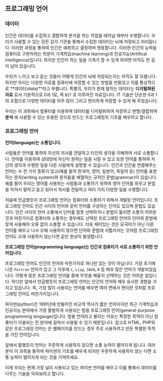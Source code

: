 ## 프로그래밍 언어 

### 데이터  

인간은 데이터를 수집하고 결합하여 분석을 하는 작업을 태어날 때부터 수행합니다. 우리가 사용할 수 있는 모든 감각 기관을 통해서 수집한 데이터는 뇌에 저장되고 처리됩니다. 이러한 과정을 통하여 인간은 
예측하고 결정하며 행동합니다. 이러한 인간의 능력을 컴퓨터로 구현하려는 학문이 기계학습(machine learning)과 인공지능(Artifical intelligence)입니다. 하지만 인간이 하는 일을 기계가 할 수 있게 하려면 아직도 먼 길이 남아 있습니다.

우리가 느끼고 보고 듣는 것들이 어떻게 인간의 뇌에 저장되는지는 아직도 잘 모릅니다. 하지만 우리는 다양한 자료를 컴퓨터에 저장할 수 있는 방법을 만들었고 이를 통상적으로 **데이터(data)**라고 부릅니다. 특별히, 우리가 현재 말하는 데이터는 **디지털화된 자료** 로서  기본적으로 0과 1로, 즉 `BIT` 로 이루어진 자료입니다. IT 기술은 단순한 0과 1의 조합으로 다양한 데이터를 아주 많이 그리고 편리하게 저장할 수 있게 해 주었습니다.  

우리는 이 과목에서 컴퓨터를 이용하여 데이터를 디지털화하여 저장하고 변형/결합하여 **분석** 에 사용할 수 있는 유용한 것으로 만드는 프로그래밍의 기초를 배우려고 합니다.


### 프로그래밍 언어

**언어(language)는 소통입니다.**

사람들은 언어를 통하여 자신의 의사를 전달하고 타인의 생각을 이해하며 서로 소통합니다. 언어를 이용하여 상대방에 자신이 원하는 일을 시킬 수 있고 또한 언어를 통하여 자신의 생각과 수행한 일을 다른 사람에게 설명할 수 있습니다. 인간과 인간을 연결해주는 언어는 수 천 가지 종류가 있고(예를 들어 한국어, 영어, 일본어, 독일어 등) 언어를 표현하는 문자(writing system)와 문자들을 배열하는 규칙인 문법(grammar)이 있습니다. 예를 들어 우리는 영어를 사용하는 사람들과 소통하기 위하여 영어 단어를 외우고 문법을 익혀서 말하고 듣고 읽어서 의사를 전달하고 여러 가지 다양한 일을 수행합니다.

처음에 언급했듯이 프로그래밍 언어는 컴퓨터와 소통하기 위해서 개발된 언어입니다. 프로그래밍 언어도 인간 사이의 언어와 같이 언어를 구성하는 단어도 있으며 문법도 있습니다. 인간 사이의 언어 소통에서 단어를 잘못 선택하거나 문법이 틀리면 소통이 어려운 것과 마찬가지로 컴퓨터와 소통하는 경우에도 선택된 프로그래밍 언어의 단어와 문법에 맞게 사용해야 오류 없이 소통할 수 있습니다. 더욱 재미있는 것은 모국어가 아닌 다른 언어를 배우고 나서 오해 사용하지 않으면 단어와 문법에 서툴러지는 것처럼 프로그래밍 언어도 오래 사용하지 않는다면 같은 현상이 발생합니다.

**프로그래밍 언어(programming language)는 인간과 컴퓨터가 서로 소통하기 위한 언어입니다.**

프로그래밍 언어도 인간의 언어와 마찬가지로 하나만 있는 것이 아닙니다. 가장 초기에 나온 `Fortran` 언어가 있고 그 이후에 `C`, `Lisp`, `JAVA`, `R` 등 매우 많은 언어가 개발되었습니다. 이렇게 많은 프로그래밍 언어들 중에 무엇을 배울지 선택하는 것은 어려운 일입니다. 하디만 앞에서 언급했듯이 프로그래밍 언어는 인간의 언어와 매우 유사한 경향을 가지고 있습니다. 즉, 가장 많이 사용되는 언어를 배우면 여러 면에서 편리한 것처럼 프로그래밍 언어도 마찬가지입니다.

파이썬(python)은 1991년에 만들어진 비교적 역사가 짧은 언어이지만 최근 기계학습과 인공지능 분야에서 가장 활발하게 사용되는 범용 프로그래밍 언어(general-purpose programming langauge)입니다. 범용 언어라고 불리는 이유는 특정한 목적이 아닌 컴퓨터기 이용되는 전 분야에 걸쳐서 사용될 수 있기 때문입니다. 참고로 HTML, PHP와 같은 프로그래밍 언어는 은 웹페이지를 만드는 경우 주로 사용하려고 만든 특별한 목적을 가진 언어입니다.

앞에서 말했듯이 언어는 꾸준하게 사용하지 않으면 소통 능력이 떨어지게 됩니다. 여러분이 이 과목을 통하여 파이썬의 기초를 배우게 되지만 꾸준하게 사용하지 않는 다면 소통 능력이 떨어지게 되는 것을 기억하세요.

이제 우리는 현재 가장 널리 사용되고 있는 파이썬 언어를 배우고 이를 통해서 데이터를 다루는 기술을 익혀보려고 합니다.

